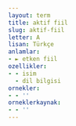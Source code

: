 ```yaml
---
layout: term
title: aktif fiil
slug: aktif-fiil
letter: A
lisan: Türkçe
anlamlar:
- ► etken fiil
ozellikler:
- - isim
  - dil bilgisi
ornekler:
- - ''
orneklerkaynak:
- - ''
---
```

